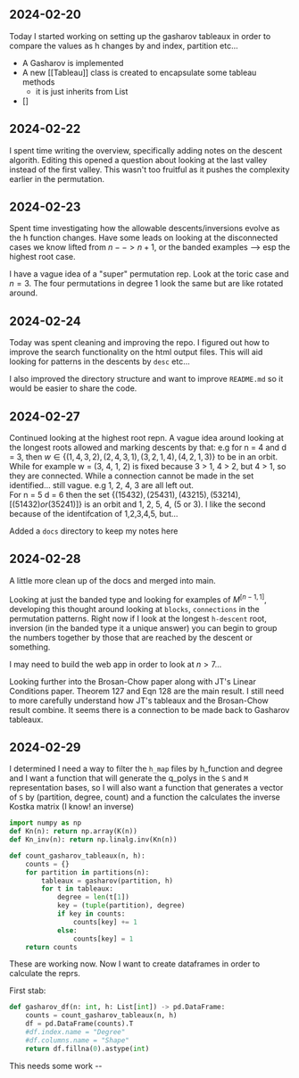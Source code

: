 
## 2024-02-20

Today I started working on setting up the gasharov tableaux in order to compare the values as h changes by and index, partition etc...

* A Gasharov is implemented
* A new  [[Tableau]] class is created to encapsulate some tableau methods
	* it is just inherits from List
* []


## 2024-02-22

I spent time writing the overview, specifically adding notes on the descent algorith.  Editing this opened a question about looking at the last valley instead of the first valley.  This wasn't too fruitful as it pushes the complexity earlier in the permutation.  

## 2024-02-23

Spent time investigating how the allowable descents/inversions evolve as the h function changes.  Have some leads on looking at the disconnected cases we know lifted from $n --> n+1$, or the banded examples --> esp the highest root case.

I have a vague idea of a "super" permutation rep.  Look at the toric case and $n=3$. The four permutations in degree 1 look the same but are like rotated around.  

## 2024-02-24

Today was spent cleaning and improving the repo.  I figured out how to improve the search functionality on the html output files.  This will aid looking for patterns in the descents by `desc` etc...

I also improved the directory structure and want to improve `README.md` so it would be easier to share the code.  

## 2024-02-27

Continued looking at the highest root repn.  A vague idea around looking at the longest roots allowed and marking descents by that:  e.g for n = 4 and d = 3, then 
$w \in \{ (1, 4, 3, 2), (2, 4, 3, 1), (3, 2, 1, 4), (4,2, 1, 3)\}$ to be in an orbit.  While for example w = (3, 4, 1, 2) is fixed because 3 > 1, 4 > 2, but 4 > 1, so they are connected.  While a connection cannot be made in the set identified...  still vague.  e.g  1, 2, 4, 3 are all left out.  
For n = 5 d = 6 then the set $\{(15432), (25431), (43215), (53214), [(51432) or (35241)]\}$ is an orbit and 1, 2, 5, 4, (5 or 3).  I like the second because of the identifcation of 1,2,3,4,5, but...

Added a `docs` directory to keep my notes here

## 2024-02-28

A little more clean up of the docs and merged into main.

Looking at just the banded type and looking for examples of $M^{[n-1, 1]}$, developing this thought around looking at `blocks`, `connections` in the permutation patterns.  Right now if I look at the longest `h-descent` root, inversion (in the banded type it a unique answer) you can begin to group the numbers together by those that are reached by the descent or something.  

I may need to build the web app in order to look at $n > 7$...

Looking further into the Brosan-Chow paper along with JT's Linear Conditions paper.  Theorem 127 and Eqn 128 are the main result.  I still need to more carefully understand how JT's tableaux and the Brosan-Chow result combine.  It seems there is a connection to be made back to Gasharov tableaux.

## 2024-02-29

I determined I need a way to filter the `h_map` files by h_function and degree and I want a function that will generate the q_polys in the `S` and `M` representation bases, so I will also want a function that generates a vector of `S` by (partition, degree, count) and a function the calculates the inverse Kostka matrix (I know! an inverse)

```python
import numpy as np
def Kn(n): return np.array(K(n))
def Kn_inv(n): return np.linalg.inv(Kn(n))
```

```python
def count_gasharov_tableaux(n, h):
    counts = {}
    for partition in partitions(n):
        tableaux = gasharov(partition, h)
        for t in tableaux:
            degree = len(t[1])
            key = (tuple(partition), degree)
            if key in counts:
                counts[key] += 1
            else:
                counts[key] = 1
    return counts
```
These are working now.  Now I want to create dataframes in order to calculate the reprs.  

First stab:
```python
def gasharov_df(n: int, h: List[int]) -> pd.DataFrame:
    counts = count_gasharov_tableaux(n, h)
    df = pd.DataFrame(counts).T
    #df.index.name = "Degree"
    #df.columns.name = "Shape"
    return df.fillna(0).astype(int)
```
This needs some work -- 
